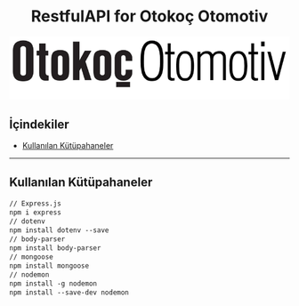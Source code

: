 
<h1 align="center"> RestfulAPI for Otokoç Otomotiv </h1>

<p align="center">
  <img src="https://raw.githubusercontent.com/icanerdogan/RestfulAPI-OtokocOtomotiv/master/images/logo.png">
</p>

 <h2>İçindekiler</h2>
 <ul>
     <li><a href="#kutuphaneler"> Kullanılan Kütüpahaneler </a></li>
 </ul>

<hr>
 
<h2 id="kutuphaneler">Kullanılan Kütüpahaneler </h2>

```
// Express.js
npm i express
// dotenv
npm install dotenv --save
// body-parser
npm install body-parser
// mongoose
npm install mongoose
// nodemon
npm install -g nodemon
npm install --save-dev nodemon
```
